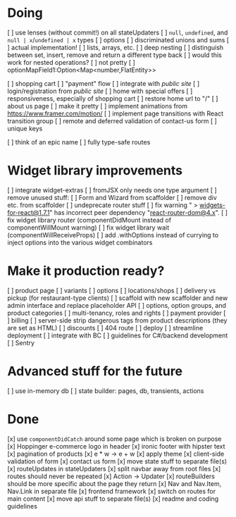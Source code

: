 # Doing
[ ] use lenses (without commit!) on all stateUpdaters
  [ ] `null`, `undefined`, and `null | x`/`undefined | x` types
  [ ] options
  [ ] discriminated unions and sums
  [ ] actual implementation!
  [ ] lists, arrays, etc.
  [ ] deep nesting
  [ ] distinguish between set, insert, remove and return a different type back
    [ ] would this work for nested operations?
  [ ] not pretty
    [ ] optionMapField1:Option<Map<number,FlatEntity>>


[ ] shopping cart
  [ ] "payment" flow
[ ] integrate with _public site_
  [ ] login/registration from _public site_
[ ] home with special offers
[ ] responsiveness, especially of shopping cart
[ ] restore home url to "/"
[ ] about us page
  [ ] make it pretty
[ ] implement animations from https://www.framer.com/motion/
[ ] implement page transitions with React transition group
[ ] remote and deferred validation of contact-us form
[ ] unique keys

[ ] think of an epic name
[ ] fully type-safe routes


# Widget library improvements
[ ] integrate widget-extras
[ ] fromJSX only needs one type argument
[ ] remove unused stuff:
  [ ] Form and Wizard from scaffolder
  [ ] remove div etc. from scaffolder
[ ] undeprecate router stuff
[ ] fix warning " > widgets-for-react@1.7.1" has incorrect peer dependency "react-router-dom@4.x".
[ ] fix widget library router (componentDidMount instead of componentWillMount warning)
[ ] fix widget library wait (componentWillReceiveProps)
[ ] add .withOptions instead of currying to inject options into the various widget combinators


# Make it production ready?
[ ] product page
  [ ] variants
  [ ] options
  [ ] locations/shops
    [ ] delivery vs pickup (for restaurant-type clients)
[ ] scaffold with new scaffolder and new admin interface and replace placeholder API
[ ] options, option groups, and product categories
[ ] multi-tenancy, roles and rights
[ ] payment provider
[ ] billing
[ ] server-side strip dangerous tags from product descriptions (they are set as HTML)
[ ] discounts
[ ] 404 route
[ ] deploy
  [ ] streamline deployment
[ ] integrate with BC
[ ] guidelines for C#/backend development
[ ] Sentry

# Advanced stuff for the future
[ ] use in-memory db
[ ] state builder: pages, db, transients, actions


# Done
[x] use `componentDidCatch` around some page which is broken on purpose
[x] Hoppinger e-commerce logo in header
[x] ironic footer with hipster text
[x] pagination of products
[x] e * w -> e + w
[x] apply theme
[x] client-side validation of form
[x] contact us form
[x] move state stuff to separate file(s)
[x] routeUpdates in stateUpdaters
[x] split navbar away from root files
[x] routes should never be repeated
[x] Action -> Updater
[x] routeBuilders should be more specific about the page they return
[x] Nav and Nav.Item, Nav.Link in separate file
[x] frontend framework
[x] switch on routes for main content
[x] move api stuff to separate file(s)
[x] readme and coding guidelines

